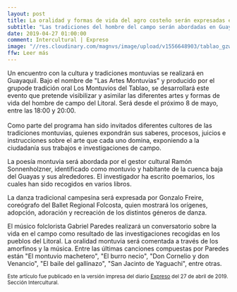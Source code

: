 ```yaml
---
layout: post
title: La oralidad y formas de vida del agro costeño serán expresadas en un encuentro con 'Las Artes Montuvias'
subtitle: "Las tradiciones del hombre del campo serán abordadas en Guayaquil"
date: 2019-04-27 01:00:00
comment: Intercultural | Expreso
image: "//res.cloudinary.com/magnvs/image/upload/v1556648903/tablao_gzw41v.jpg"
ffw: Leer más
---
```

Un encuentro con la cultura y tradiciones montuvias se realizará en Guayaquil. Bajo el nombre de "Las Artes Montuvias" y producido por el grupode tradición oral Los Montuvios del Tablao, se desarrollará este evento que pretende visibilizar y asimilar las diferentes artes y formas de vida del hombre de campo del Litoral. Será desde el próximo 8 de mayo, entre las 18:00 y 20:00.<br/><br />Como parte del programa han sido invitados diferentes cultores de las tradiciones montuvias, quienes expondrán sus saberes, procesos, juicios e instrucciones sobre el arte que cada uno domina, exponiendo a la ciudadanía sus trabajos e investigaciones de campo.

La poesía montuvia será abordada por el gestor cultural Ramón Sonnenholzner, identificado como montuvio y habitante de la cuenca baja del Guayas y sus alrededores. El investigador ha escrito poemarios, los cuales han sido recogidos en varios libros.

La danza tradicional campesina será expresada por Gonzalo Freire, coreógrafo del Ballet Regional Folcosta, quien mostrará los orígenes, adopción, adoración y recreación de los distintos géneros de danza.

El músico folclorista Gabriel Paredes realizará un conversatorio sobre la vida en el campo como resultado de las investigaciones recogidas en los pueblos del Litoral. La oralidad montuvia será comentada a través de los amorfinos y la música. Entre las últimas canciones compuestas por Paredes están "El montuvio machetero", "El burro necio", "Don Cornelio y don Venancio", "El baile del gallinazo", "San Jacinto de Yaguachi", entre otras.

<small>Este artículo fue publicado en la versión impresa del diario [Expreso](//www.expreso.ec) del 27 de abril de 2019. Sección Intercultural.</small>
